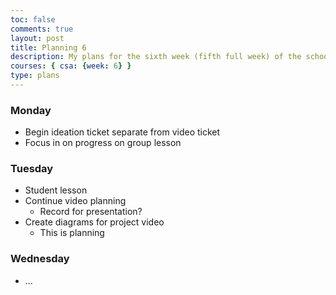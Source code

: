 ```yaml
---
toc: false
comments: true
layout: post
title: Planning 6
description: My plans for the sixth week (fifth full week) of the school year.
courses: { csa: {week: 6} }
type: plans
---
```


### Monday

- Begin ideation ticket separate from video ticket
- Focus in on progress on group lesson

### Tuesday

- Student lesson
- Continue video planning
    - Record for presentation?
- Create diagrams for project video
    - This is planning

### Wednesday

- ...